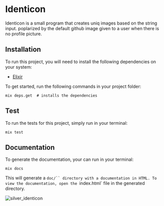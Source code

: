 # Identicon

Identicon is a small program that creates uniq images based on the string input.
poplarized by the default github image given to a user when there is no profile picture.

## Installation

To run this project, you will need to install the following dependencies on your system:

- [Elixir](https://elixir-lang.org/install.html")

To get started, run the following commands in your project folder:
```
mix deps.get  # installs the dependencies
```
## Test
To run the tests for this project, simply run in your terminal:
```
mix test
```

## Documentation

To generate the documentation, your can run in your terminal:
```
mix docs
```
This will generate a `doc/`` directory with a documentation in HTML. To view the documentation, open the `index.html` file in the generated directory.

![silver_identicon](https://github.com/SiCuellar/identicon/silver.png "My Identicon")
